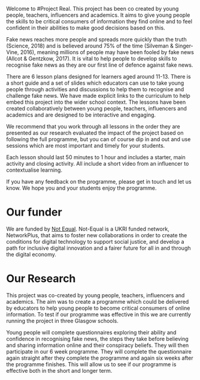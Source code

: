 Welcome to #Project Real.  This project has been co created by young people, teachers, influencers and academics. It aims to give young people the skills to be critical consumers of information they find online and to feel confident in their abilities to make good decisions based on this. 

Fake news reaches more people and spreads more quickly than the truth (Science, 2018) and is believed around 75% of the time (Silveman & Singer-Vine, 2016), meaning millions of people may have been fooled by fake news (Allcot & Gentzkow, 2017). It is vital to help people to develop skills to recognise fake news as they are our first line of defence against fake news.  

There are 6 lesson plans designed for learners aged around 11-13.  There is a short guide and a set of slides which educators can use to take young people through activities and discussions to help them to recognise and challenge fake news.  We have made explicit links to the curriculum to help embed this project into the wider school context.  The lessons have been created collaboratively between young people, teachers, influencers and academics and are designed to be interactive and engaging. 

We recommend that you work through all lessons in the order they are presented as our research evaluated the impact of the project based on following the full programme, but you can of course dip in and out and use sessions which are most important and timely for your students. 

Each lesson should last 50 minutes to 1 hour and includes a starter, main activity and closing activity.  All include a short video from an influencer to contextualise learning. 

If you have any feedback on the programme, please get in touch and let us know.  We hope you and your students enjoy the programme. 

 
 

# Our funder
 
We are funded by [Not Equal](https://not-equal.tech/).  Not-Equal is a UKRI funded network, NetworkPlus, that aims to foster new collaborations in order to create the conditions for digital technology to support social justice, and develop a path for inclusive digital innovation and a fairer future for all in and through the digital economy.

# Our Research  

This project was co-created by young people, teachers, influencers and academics.  The aim was to create a programme which could be delivered by educators to help young people to become critical consumers of online information. To test if our programme was effective in this we are currently running the project in three Glasgow schools.   

Young people will complete questionnaires exploring their ability and confidence in recognising fake news, the steps they take before believing and sharing information online and their conspiracy beliefs.  They will then participate in our 6 week programme.  They will complete the questionnaire again straight after they complete the programme and again six weeks after the programme finishes. This will allow us to see if our programme is effective both in the short and longer term. 
